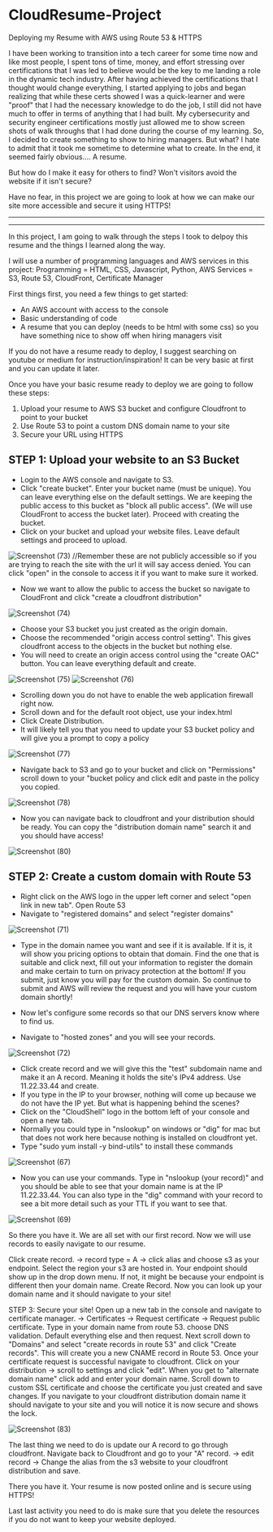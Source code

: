 # CloudResume-Project
Deploying my Resume with AWS using Route 53 & HTTPS

I have been working to transition into a tech career for some time now and like most people, I spent tons of time, money, and effort stressing over certifications that I was led to believe would be the key to me landing a role in the dynamic tech industry. After having achieved the certifications that I thought would change everything, I started applying to jobs and began realizing that while these certs showed I was a quick-learner and were "proof" that I had the necessary knowledge to do the job, I still did not have much to offer in terms of anything that I had built. My cybersecurity and security engineer certifications mostly just allowed me to show screen shots of walk throughs that I had done during the course of my learning. So, I decided to create something to show to hiring managers. But what? I hate to admit that it took me sometime to determine what to create. In the end, it seemed fairly obvious.... A resume.

But how do I make it easy for others to find? Won't visitors avoid the website if it isn't secure? 

Have no fear, in this project we are going to look at how we can make our site more accessible and secure it using HTTPS!

---
---

In this project, I am going to walk through the steps I took to delpoy this resume and the things I learned along the way.

I will use a number of programming languages and AWS services in this project:
Programming = HTML, CSS, Javascript, Python,
AWS Services = S3, Route 53, CloudFront, Certificate Manager

First things first, you need a few things to get started:
- An AWS account with access to the console
- Basic understanding of code
- A resume that you can deploy (needs to be html with some css) so you have something nice to show off when hiring managers visit

If you do not have a resume ready to deploy, I suggest searching on youtube or medium for instruction/inspiration! It can be very basic at first and you can update it later.

Once you have your basic resume ready to deploy we are going to follow these steps:
1. Upload your resume to AWS S3 bucket and configure Cloudfront to point to your bucket
2. Use Route 53 to point a custom DNS domain name to your site
3. Secure your URL using HTTPS
   

STEP 1: Upload your website to an S3 Bucket
---
* Login to the AWS console and navigate to S3.
* Click "create bucket". Enter your bucket name (must be unique). You can leave everything else on the default settings. We are keeping the public access to this bucket as "block all public access". (We will use CloudFront to access the bucket later). Proceed with creating the bucket.
* Click on your bucket and upload your website files. Leave default settings and proceed to upload.
  
![Screenshot (73)](https://github.com/user-attachments/assets/baf43fae-15de-4a0a-b9a5-0063910f8938)
//Remember these are not publicly accessible so if you are trying to reach the site with the url it will say access denied. You can click "open" in the console to access it if you want to make sure it worked.

* Now we want to allow the public to access the bucket so navigate to CloudFront and click "create a cloudfront distribution"

![Screenshot (74)](https://github.com/user-attachments/assets/91d0963b-f0e9-4684-9b59-d1b563001dbe)

* Choose your S3 bucket you just created as the origin domain.
* Choose the recommended "origin access control setting". This gives cloudfront access to the objects in the bucket but nothing else.
* You will need to create an origin access control using the "create OAC" button. You can leave everything default and create.

![Screenshot (75)](https://github.com/user-attachments/assets/27ad1e53-c0b1-4951-8a3e-739ab6015c92)
![Screenshot (76)](https://github.com/user-attachments/assets/9f7d00cb-1618-43b7-9953-34f3f06128b5)

* Scrolling down you do not have to enable the web application firewall right now.
* Scroll down and for the default root object, use your index.html
* Click Create Distribution.
* It will likely tell you that you need to update your S3 bucket policy and will give you a prompt to copy a policy

![Screenshot (77)](https://github.com/user-attachments/assets/14cce2b5-89c1-4c10-90eb-82feb0556b79)

* Navigate back to S3 and go to your bucket and click on "Permissions" scroll down to your "bucket policy and click edit and paste in the policy you copied.

![Screenshot (78)](https://github.com/user-attachments/assets/1198b7ab-21a5-4b1f-b751-98fd2e425255)

* Now you can navigate back to cloudfront and your distribution should be ready. You can copy the "distribution domain name" search it and you should have access!

![Screenshot (80)](https://github.com/user-attachments/assets/7df530de-0b79-4a8b-bd77-bf6f22d561b4)



STEP 2: Create a custom domain with Route 53
---
* Right click on the AWS logo in the upper left corner and select "open link in new tab". Open Route 53
* Navigate to "registered domains" and select "register domains"
  
![Screenshot (71)](https://github.com/user-attachments/assets/207e400f-4891-4aad-b086-9ea9107a7f17)

* Type in the domain namee you want and see if it is available. If it is, it will show you pricing options to obtain that domain. Find the one that is suitable and click next, fill out your information to register the domain and make certain to turn on privacy protection at the bottom! If you submit, just know you will pay for the custom domain. So continue to submit and AWS will review the request and you will have your custom domain shortly!

* Now let's configure some records so that our DNS servers know where to find us.
* Navigate to "hosted zones" and you will see your records.

![Screenshot (72)](https://github.com/user-attachments/assets/5d10db9c-c3d4-4f18-8e1a-cac19267050f)

* Click create record and we will give this the "test" subdomain name and make it an A record. Meaning it holds the site's IPv4 address. Use 11.22.33.44 and create.
* If you type in the IP to your browser, nothing will come up because we do not have the IP yet. But what is happening behind the scenes?
* Click on the "CloudShell" logo in the bottom left of your console and open a new tab.
* Normally you could type in "nslookup" on windows or "dig" for mac but that does not work here because nothing is installed on cloudfront yet.
* Type "sudo yum install -y bind-utils" to install these commands
  
![Screenshot (67)](https://github.com/user-attachments/assets/7e53cd4c-4d7d-4506-bec4-9d3aa3764712)

* Now you can use your commands. Type in "nslookup (your record)" and you should be able to see that your domain name is at the IP 11.22.33.44. You can also type in the "dig" command with your record to see a bit more detail such as your TTL if you want to see that.
  
![Screenshot (69)](https://github.com/user-attachments/assets/a52dcfb2-f16b-45dd-88a7-8dc4de743d54)

So there you have it. We are all set with our first record. Now we will use records to easily navigate to our resume.

Click create record. -> record type = A -> click alias and choose s3 as your endpoint. Select the region your s3 are hosted in.
Your endpoint should show up in the drop down menu. If not, it might be because your endpoint is different then your domain name. 
Create Record.
Now you can look up your domain name and it should navigate to your site!


STEP 3: Secure your site!
Open up a new tab in the console and navigate to certificate manager. -> Certificates -> Request certificate -> Request public certificate.
Type in your domain name from route 53. choose DNS validation. Default everything else and then request.
Next scroll down to "Domains" and select "create records in route 53" and click "Create records". This will create you a new CNAME record in Route 53.
Once your certificate request is successful navigate to cloudfront.
Click on your distribution -> scroll to settings and click "edit". When you get to "alternate domain name" click add and enter your domain name.
Scroll down to custom SSL certificate and choose the certificate you just created and save changes.
If you navigate to your cloudfront distribution domain name it should navigate to your site and you will notice it is now secure and shows the lock.

![Screenshot (83)](https://github.com/user-attachments/assets/83b8c1ce-e7ca-4b40-a177-c72e5baf5d42)

The last thing we need to do is update our A record to go through cloudfront. 
Navigate back to Cloudfront and go to your "A" record. -> edit record -> Change the alias from the s3 website to your cloudfront distribution and save.

There you have it. Your resume is now posted online and is secure using HTTPS!



Last last activity you need to do is make sure that you delete the resources if you do not want to keep your website deployed. 


